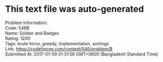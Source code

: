# This text file was auto-generated  
  
Problem Information:  
Code: 546B  
Name: Soldier and Badges  
Rating: 1200  
Tags: brute force, greedy, implementation, sortings  
Link: https://codeforces.com/contest/546/problem/B  
Submitted At: 2017-01-09 01:31:56 GMT+0600 (Bangladesh Standard Time)  
